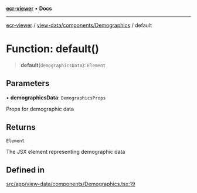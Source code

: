 [**ecr-viewer**](../../../../README.md) • **Docs**

***

[ecr-viewer](../../../../README.md) / [view-data/components/Demographics](../README.md) / default

# Function: default()

> **default**(`demographicsData`): `Element`

## Parameters

• **demographicsData**: `DemographicsProps`

Props for demographic data

## Returns

`Element`

The JSX element representing demographic data

## Defined in

[src/app/view-data/components/Demographics.tsx:19](https://github.com/CDCgov/phdi/blob/fa63a85e5b4651bdfc0d25ecc23a67e11fbcba18/containers/ecr-viewer/src/app/view-data/components/Demographics.tsx#L19)
